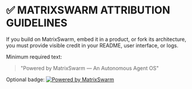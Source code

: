 # ✅ MATRIXSWARM ATTRIBUTION GUIDELINES

If you build on MatrixSwarm, embed it in a product, or fork its architecture,
you must provide visible credit in your README, user interface, or logs.

Minimum required text:

> "Powered by MatrixSwarm — An Autonomous Agent OS"

Optional badge:
[![Powered by MatrixSwarm](https://img.shields.io/badge/Swarm-Matrix-green)](https://github.com/matrixswarm/matrixswarm)
